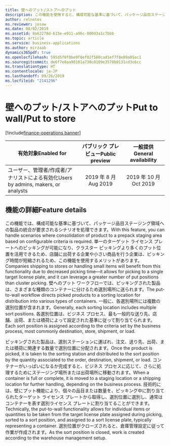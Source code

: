 ```yaml
---
title: 壁へのプット/ストアへのプット
description: この機能を使用すると、構成可能な基準に基づいて、パッケージ品目ステージング領域への製品の統合が要求されるシナリオが可能になります。
author: relnotes
ms.reviewer: josaw
ms.date: 08/02/2019
ms.assetid: 8a62278d-615e-e911-a96c-000d3a1c7bbb
ms.topic: article
ms.service: business-applications
ms.author: mirzaab
dynamics365pdf: true
ms.openlocfilehash: 595d5f0f0be9f8ef02f580cad1ef7f8e89a05ac1
ms.sourcegitcommit: de6f7e8aa90101a730c0109e3578b9131cd3c6cc
ms.translationtype: HT
ms.contentlocale: ja-JP
ms.lasthandoff: 09/26/2019
ms.locfileid: "2141296"
---
```

# <a name="put-to-wallput-to-store"></a><span data-ttu-id="0efc2-103">壁へのプット/ストアへのプット</span><span class="sxs-lookup"><span data-stu-id="0efc2-103">Put to wall/Put to store</span></span>
[!include[finance-operations banner](../includes/finance-operations.md)]

| <span data-ttu-id="0efc2-104">有効対象</span><span class="sxs-lookup"><span data-stu-id="0efc2-104">Enabled for</span></span>    |  <span data-ttu-id="0efc2-105">パブリック プレビュー</span><span class="sxs-lookup"><span data-stu-id="0efc2-105">Public preview</span></span> | <span data-ttu-id="0efc2-106">一般提供</span><span class="sxs-lookup"><span data-stu-id="0efc2-106">General availability</span></span> | 
| ---------- | :----------: |:----------: |
|<span data-ttu-id="0efc2-107">ユーザー、管理者/作成者/アナリストによる有効化</span><span class="sxs-lookup"><span data-stu-id="0efc2-107">Users by admins, makers, or analysts</span></span>|<span data-ttu-id="0efc2-108">2019 年 8 月</span><span class="sxs-lookup"><span data-stu-id="0efc2-108">Aug 2019</span></span>| <span data-ttu-id="0efc2-109">2019 年 10 月</span><span class="sxs-lookup"><span data-stu-id="0efc2-109">Oct 2019</span></span>|






## <a name="feature-details"></a><span data-ttu-id="0efc2-110">機能の詳細</span><span class="sxs-lookup"><span data-stu-id="0efc2-110">Feature details</span></span>
<!--feature detail start -->
<span data-ttu-id="0efc2-111">この機能では、構成可能な基準に基づいて、パッケージ品目ステージング領域への製品の統合が要求されるシナリオを処理できます。</span><span class="sxs-lookup"><span data-stu-id="0efc2-111">With this feature, you can handle scenarios where consolidation of product to a prepack staging area based on configurable criteria is required.</span></span> <span data-ttu-id="0efc2-112">単一のターゲット ライセンス プレートへのピッキングが可能になり、クラスター ピッキングより多くのプット位置を活用できるため、店舗に出荷する企業や小さい商品を行う企業は、ピッキング時間が短縮されるため、この機能を使用するメリットがあります。</span><span class="sxs-lookup"><span data-stu-id="0efc2-112">Companies shipping to stores or handling small items will benefit from this functionality due to decreased picking time—it allows for picking to a single target license plate, and it can leverage a greater number of put positions than cluster picking.</span></span> <span data-ttu-id="0efc2-113">壁へのプット ワークフローでは、ピッキングされた製品は、さまざまな種類のコンテナーに分けるため選別場所に送られます。</span><span class="sxs-lookup"><span data-stu-id="0efc2-113">The put-to-wall workflow directs picked products to a sorting location for distribution into various types of containers.</span></span> <span data-ttu-id="0efc2-114">一般に、各選別場所には複数の選別位置が含まれます。</span><span class="sxs-lookup"><span data-stu-id="0efc2-114">Generally, each sorting location includes multiple sort positions.</span></span> <span data-ttu-id="0efc2-115">各選別位置は、ビジネス プロセス、最も一般的な送り先、店舗、出荷、または積荷によって設定された基準に従って割り当てられます。</span><span class="sxs-lookup"><span data-stu-id="0efc2-115">Each sort position is assigned according to the criteria set by the business process, most commonly destination, store, shipment, or load.</span></span> 

<span data-ttu-id="0efc2-116">ピッキングされた製品は、選別ステーションに運ばれ、注文、送り先、出荷、または積荷に関連する数量で選別位置に分配されます。</span><span class="sxs-lookup"><span data-stu-id="0efc2-116">Once the product is picked, it is taken to the sorting station and distributed to the sort position by the quantity associated to the order, destination, shipment, or load.</span></span> <span data-ttu-id="0efc2-117">コンテナーがいっぱいになるか完成すると、ビジネス プロセスに応じて、さらに処理するためにステージング場所または出荷場所に移動されます。</span><span class="sxs-lookup"><span data-stu-id="0efc2-117">When a container is full or complete, it is moved to a staging location or a shipping location for further handling, depending on the business process.</span></span> <span data-ttu-id="0efc2-118">技術的には、壁にプット機能により、個々の品目または数量を、ピッキング中に割り当てられたターゲット ライセンス プレートから取得し、選別位置に選別し、通常はコンテナーを表す選別ライセンス プレートに割り当てることができます。</span><span class="sxs-lookup"><span data-stu-id="0efc2-118">Technically, the put-to-wall functionality allows for individual items or quantities to be taken from the target license plate assigned during picking, sorted to a sort position, and assigned to a sort license plate, typically representing a container.</span></span> <span data-ttu-id="0efc2-119">選別位置がクローズされると、倉庫管理設定に従って作業が作成されます。</span><span class="sxs-lookup"><span data-stu-id="0efc2-119">As the sort position is closed, work is created according to the warehouse management setup.</span></span>
<!--feature detail end -->











